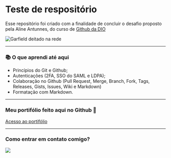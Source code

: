 # Teste de respositório


Esse repositório foi criado com a finalidade de concluir o desafio proposto pela Aline Antunnes, do curso de [Github da DIO](https://web.dio.me/track/formacao-github-certification)

![Garfield deitado na rede](https://i.giphy.com/media/v1.Y2lkPTc5MGI3NjExbGxuODI0a2RseWduNGExOHl1OHdzc24wdDRuZTh1MmdkeXB1amF0ZyZlcD12MV9pbnRlcm5hbF9naWZfYnlfaWQmY3Q9Zw/piO6cmvxIK0A05MNkY/giphy.gif)

-----------------

### 📚 O que aprendi até aqui

- Princípios do Git e Github;
- Autenticações (2FA, SSO do SAML e LDPA);
- Colaboração no Github (Pull Request, Merge, Branch, Fork, Tags, Releases, Gists, Issues, Wiki e Markdown)
- Formatação com Markdown.

---------------

### Meu portifólio feito aqui no Github 🤭

[Acesso ao portifólio](https://github.com/KauaneRossete) 

--------------

### Como entrar em contato comigo?

<a href="https://www.linkedin.com/in/kauane-rossete/" target="_blank"><img loading="lazy" src="https://img.shields.io/badge/-LinkedIn-%230077B5?style=for-the-badge&logo=linkedin&logoColor=white" target="_blank"></a>   